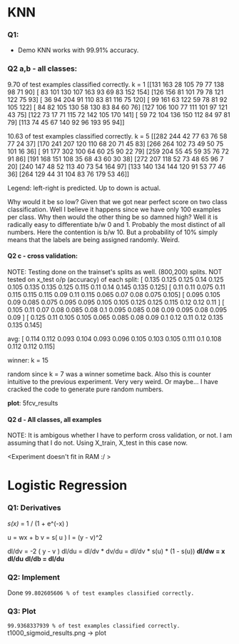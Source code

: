 # KNN

### Q1:

- Demo KNN works with 99.91% accuracy.

### Q2 a,b - all classes:

9.70 of test examples classified correctly. k = 1
[[131 163  28 105  79  77 138  98  71  90]
 [ 83 101 130 107 163  93  69  83 152 154]
 [126 156  81 101  79  78 121 122  75  93]
 [ 36  94 204  91 110  83  81 116  75 120]
 [ 99 161  63 122  59  78  81  92 105 122]
 [ 84  82 105 130  58 130  83  84  60  76]
 [127 106 100  77 111 101  97 121  43  75]
 [122  73  17  71 115  72 142 105 170 141]
 [ 59  72 104 136 150 112  84  97  81  79]
 [113  74  45  67 140  92  96 193  95  94]]

10.63 of test examples classified correctly. k = 5
[[282 244  42  77  63  76  58  77  24  37]
 [170 241 207 120 110  68  20  71  45  83]
 [266 264 102  73  49  50  75 101  16  36]
 [ 91 177 302 100  64  60  25  90  22  79]
 [259 204  55  45  59  35  76  72  91  86]
 [191 168 151 108  35  68  43  60  30  38]
 [272 207 118  52  73  48  65  96   7  20]
 [240 147  48  52 113  40  73  54 164  97]
 [133 140 134 144 120  91  53  77  46  36]
 [264 129  44  31 104  83  76 179  53  46]]

Legend: left-right is predicted. Up to down is actual.

Why would it be so low? Given that we got near perfect score on two class classification. Well I believe it happens since we have only 100 examples per class.
Why then would the other thing be so damned high? Well it is radically easy to differentiate b/w 0 and 1. Probably the most distinct of all numbers. Here the contention is b/w 10.
But a probability of 10% simply means that the labels are being assigned randomly. Weird.




#### Q2 c - cross validation:
NOTE: Testing done on the trainset's splits as well. (800,200) splits. NOT tested on x_test
o/p (accuracy) of each split:
[ 0.135  0.125  0.125  0.14   0.125  0.105  0.135  0.135  0.125  0.115  0.11   0.14   0.145  0.135  0.125]
[ 0.11   0.11   0.075  0.11   0.115  0.115  0.115  0.09   0.11   0.115  0.065  0.07   0.08   0.075  0.105]
[ 0.095  0.105  0.09   0.085  0.075  0.095  0.095  0.105  0.105  0.125  0.125  0.115  0.12   0.12   0.11 ]
[ 0.105  0.11   0.07   0.08   0.085  0.08   0.1    0.095  0.085  0.08   0.09   0.095  0.08   0.095  0.09 ]
[ 0.125  0.11   0.105  0.105  0.065  0.085  0.08   0.09   0.1    0.12   0.11   0.12   0.135  0.135  0.145]

avg:
[ 0.114  0.112  0.093  0.104  0.093  0.096  0.105  0.103  0.105  0.111  0.1    0.108  0.112  0.112  0.115]

winner: k = 15

random since k = 7 was a winner sometime back. Also this is counter intuitive to the previous experiment. Very very weird.
Or maybe... I have cracked the code to generate pure random numbers.

**plot**: 5fcv_results


#### Q2 d - All classes, all examples
NOTE: It is ambigous whether I have to perform cross validation, or not. I am assuming that I do not. 
Using X_train, X_test in this case now.

<Experiment doesn't fit in RAM :/ >


# Logistic Regression

### Q1: Derivatives

_s(x)_ = 1 / (1 + e^(-x) )

u = wx + b
v = s( u )
l = (y - v)^2

dl/dv = -2 ( y - v )
dl/du = dl/dv * dv/du
      = dl/dv * s(u) * (1 - s(u))
**dl/dw = x dl/du**
**dl/db = dl/du**

### Q2: Implement

Done
`99.802605606 % of test examples classified correctly.`

### Q3: Plot
`99.9368337939 % of test examples classified correctly.`
t1000_sigmoid_results.png -> plot